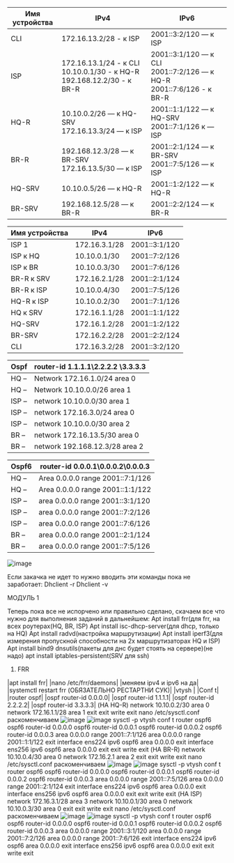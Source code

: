 

|Имя устройства | IPv4 | IPv6 |
|------------|------|------|
| CLI | 172\.16.13.2/28 - к ISP |  2001::3:2/120 — к ISP |
| ISP | 172\.16.13.1/24 - к CLI<br />10\.10.0.1/30 - к HQ-R<br />192\.168.12.2/30 - к BR-R | 2001::3:1/120 — к CLI<br />2001::7:2/126 — к HQ-R<br />2001::7:6/126 - к BR-R |
| HQ-R | 10\.10.0.2/26  — к HQ-SRV  <br />172\.16.13.3/24  — к ISP  | 2001::1:1/122 — к HQ-SRV<br />2001::7:1/126 к — ISP |
| BR-R | 192\.168.12.3/28 — к BR-SRV 172.16.13.5/30 — к ISP | 2001::2:1/124 — к BR-SRV 2001::7:5/126 — к ISP |
| HQ-SRV | 10\.10.0.5/26 — к HQ-R  | 2001::1:2/122 — к HQ-R |
| BR-SRV | 192\.168.12.5/28 — к BR-R  | 2001::2:2/124 — к BR-R |


|Имя устройства | IPv4 | IPv6 |
|------------|------|------|
| ISP 1 | 172.16.3.1/28 |2001::3:1/120|
| ISP к HQ | 10.10.0.1/30 |2001::7:2/126|
| ISP к BR | 10.10.0.3/30 |2001::7:6/126|
| BR-R к SRV | 172.16.2.1/28 |2001::2:1/124|
| BR-R к ISP | 10.10.0.4/30 |2001::7:5/126|
| HQ-R к ISP | 10.10.0.2/30 |2001::7:1/126|
| HQ к SRV | 172.16.1.1/28 |2001::1:1/122|
| HQ-SRV | 172.16.1.2/28 |2001::1:2/122|
| BR-SRV | 172.16.2.2/28 |2001::2:2/124|
| CLI | 172.16.3.2/28 |2001::3:2/120|

Ospf |router-id 1.1.1.1\2.2.2.2 \3.3.3.3
|------------|------------|
| HQ – |Network 172.16.1.0/24 area 0  |
| HQ – |Network 10.10.0.0/26 area 1 |
| ISP – |network 10.10.0.0/30 area 1 | 
| ISP – |network 172.16.3.0/24 area 0 |
| ISP – |network 10.10.0.0/30 area 2 |
| BR – |network 172.16.13.5/30 area 0 |
| BR – | network 192.168.12.3/28 area 2 |

Ospf6 | router-id 0.0.0.1\0.0.0.2\0.0.0.3
|------------|------------|
HQ – | Area 0.0.0.0 range 2001::7:1/126
HQ – | Area 0.0.0.0 range 2001::1:1/122
ISP – |area 0.0.0.0 range 2001::3:1/120
ISP – |area 0.0.0.0 range 2001::7:2/126
ISP – |area 0.0.0.0 range 2001::7:6/126
BR – |area 0.0.0.0 range 2001::2:1/124
BR – |area 0.0.0.0 range 2001::7:5/126

![image](https://github.com/Revenant262626/demka/assets/159104311/85b5a694-4dcd-42aa-ba70-1a0a01c623c7)

Если закачка не идет то нужно вводить эти команды пока не заработает:
Dhclient -r
Dhclient -v

МОДУЛЬ 1

Теперь пока все не испорчено или правильно сделано, скачаем все что нужно для выполнения заданий в дальнейшем:
Apt install frr(для frr, на всех роутерах(HQ, BR, ISP)
Apt install isc-dhcp-server(для dhcp, только на HQ)
Apt install radvd(настройка маршрутизации)
Apt install iperf3(для измерения пропускной способности на 2х маршрутизаторах HQ и ISP)
Apt install bind9 dnsutils(пакеты для днс будет стоять на сервере)(не надо)
apt install iptables-persistent(SRV для ssh)

1. FRR

|apt install frr|
|nano /etc/frr/daemons|
|меняем ipv4 и ipv6 на да|
|systemctl restart frr (ОБЯЗАТЕЛЬНО РЕСТАРТНИ СУК)|
|vtysh |
|Conf t|
|router ospf|
|ospf router-id 0.0.0.0|
|ospf router-id 1.1.1.1|
|ospf router-id 2.2.2.2|
|ospf router-id 3.3.3.3|
(НА HQ-R)
network 10.10.0.2/30 area 0
network 172.16.1.1/28 area 1
exit
exit
write
exit
nano /etc/sysctl.conf
раскоменчиваем ![image](https://github.com/Revenant262626/demka/assets/159104311/cf24a689-9430-4799-8caf-f0f1456cd5bf) ![image](https://github.com/Revenant262626/demka/assets/159104311/e6f0a087-c233-4cfb-adf8-bbb3ce46f30d)
sysctl -p
vtysh
conf t
router ospf6
ospf6 router-id 0.0.0.0
ospf6 router-id 0.0.0.1
ospf6 router-id 0.0.0.2
ospf6 router-id 0.0.0.3
area 0.0.0.0 range 2001::7:1/126
area 0.0.0.0 range 2001::1:1/122
exit
interface ens224
ipv6 ospf6 area 0.0.0.0
exit
interface ens256
ipv6 ospf6 area 0.0.0.0
exit
exit
write
exit
(НА BR-R)
network 10.10.0.4/30 area 0
network 172.16.2.1 area 2
exit
exit
write
exit
nano /etc/sysctl.conf
раскоменчиваем ![image](https://github.com/Revenant262626/demka/assets/159104311/cf24a689-9430-4799-8caf-f0f1456cd5bf) ![image](https://github.com/Revenant262626/demka/assets/159104311/e6f0a087-c233-4cfb-adf8-bbb3ce46f30d)
sysctl -p
vtysh
conf t
router ospf6
ospf6 router-id 0.0.0.0
ospf6 router-id 0.0.0.1
ospf6 router-id 0.0.0.2
ospf6 router-id 0.0.0.3
area 0.0.0.0 range 2001::7:5/126
area 0.0.0.0 range 2001::2:1/124
exit
interface ens224
ipv6 ospf6 area 0.0.0.0
exit
interface ens256
ipv6 ospf6 area 0.0.0.0
exit
exit
write
exit
(НА ISP)
network 172.16.3.1/28 area 3
network 10.10.0.1/30 area 0
network 10.10.0.3/30 area 0
exit
exit
write
exit
nano /etc/sysctl.conf
раскоменчиваем ![image](https://github.com/Revenant262626/demka/assets/159104311/cf24a689-9430-4799-8caf-f0f1456cd5bf) ![image](https://github.com/Revenant262626/demka/assets/159104311/e6f0a087-c233-4cfb-adf8-bbb3ce46f30d)
sysctl -p
vtysh
conf t
router ospf6
ospf6 router-id 0.0.0.0
ospf6 router-id 0.0.0.1
ospf6 router-id 0.0.0.2
ospf6 router-id 0.0.0.3
area 0.0.0.0 range 2001::3:1/120
area 0.0.0.0 range 2001::7:2/126
area 0.0.0.0 range 2001::7:6/126
exit
interface ens224
ipv6 ospf6 area 0.0.0.0
exit
interface ens256
ipv6 ospf6 area 0.0.0.0
exit
exit
write
exit



